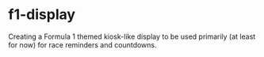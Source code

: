 # f1-display
Creating a Formula 1 themed kiosk-like display to be used primarily (at least for now) for race reminders and countdowns.
